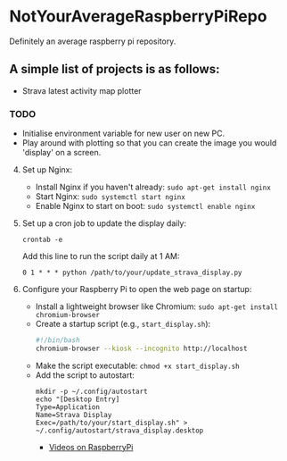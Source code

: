 # NotYourAverageRaspberryPiRepo
Definitely an average raspberry pi repository.

## A simple list of projects is as follows:
- Strava latest activity map plotter

### TODO
- Initialise environment variable for new user on new PC.
- Play around with plotting so that you can create the image you would 'display' on a screen.

4. Set up Nginx:
   - Install Nginx if you haven't already: `sudo apt-get install nginx`
   - Start Nginx: `sudo systemctl start nginx`
   - Enable Nginx to start on boot: `sudo systemctl enable nginx`

5. Set up a cron job to update the display daily:
   ```
   crontab -e
   ```
   Add this line to run the script daily at 1 AM:
   ```
   0 1 * * * python /path/to/your/update_strava_display.py
   ```

6. Configure your Raspberry Pi to open the web page on startup:
   - Install a lightweight browser like Chromium: `sudo apt-get install chromium-browser`
   - Create a startup script (e.g., `start_display.sh`):
     ```bash
     #!/bin/bash
     chromium-browser --kiosk --incognito http://localhost
     ```
   - Make the script executable: `chmod +x start_display.sh`
   - Add the script to autostart:
     ```
     mkdir -p ~/.config/autostart
     echo "[Desktop Entry]
     Type=Application
     Name=Strava Display
     Exec=/path/to/your/start_display.sh" > ~/.config/autostart/strava_display.desktop
     ```
     - [Videos on RaspberryPi](https://stackoverflow.com/questions/68839409/playing-a-video-on-raspberry-pi-os-startup)
